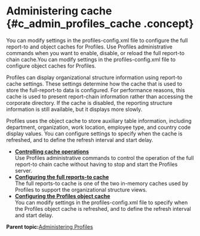 # Administering cache {#c_admin_profiles_cache .concept}

You can modify settings in the profiles-config.xml file to configure the full report-to and object caches for Profiles. Use Profiles administrative commands when you want to enable, disable, or reload the full report-to chain cache.You can modify settings in the profiles-config.xml file to configure object caches for Profiles.

Profiles can display organizational structure information using report-to cache settings. These settings determine how the cache that is used to store the full-report-to data is configured. For performance reasons, this cache is used to present report-chain information rather than accessing the corporate directory. If the cache is disabled, the reporting structure information is still available, but it displays more slowly.

Profiles uses the object cache to store auxiliary table information, including department, organization, work location, employee type, and country code display values. You can configure settings to specify when the cache is refreshed, and to define the refresh interval and start delay.

-   **[Controlling cache operations](../admin/t_admin_profiles_cache_operation.md)**  
Use Profiles administrative commands to control the operation of the full report-to chain cache without having to stop and start the Profiles server.
-   **[Configuring the full reports-to cache](../admin/t_admin_profiles_configure_fullreportsto_cache.md)**  
The full reports-to cache is one of the two in-memory caches used by Profiles to support the organizational structure views.
-   **[Configuring the Profiles object cache](../admin/t_admin_profiles_configure_object_cache.md)**  
You can modify settings in the profiles-config.xml file to specify when the Profiles object cache is refreshed, and to define the refresh interval and start delay.

**Parent topic:**[Administering Profiles](../admin/c_admin_profiles_intro.md)

